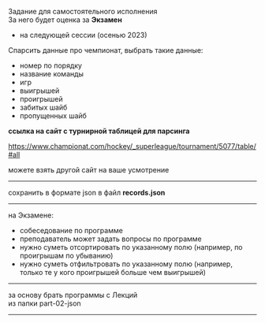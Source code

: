 Задание для самостоятельного исполнения  
За него будет оценка за **Экзамен**  

- на следующей сессии (осенью 2023)  

Спарсить данные про чемпионат, выбрать такие данные:  
- номер по порядку  
- название команды  
- игр  
- выигрышей  
- проигрышей  
- забитых шайб  
- пропущенных шайб  

**ссылка на сайт с турнирной таблицей для парсинга**  

https://www.championat.com/hockey/_superleague/tournament/5077/table/#all  

можете взять другой сайт на ваше усмотрение  

---  

сохранить в формате json в файл **records.json**  

---  

на Экзамене:  
- собеседование по программе  
- преподаватель может задать вопросы по программе  
- нужно суметь отсортировать по указанному полю (например, по проигрышам по убыванию)  
- нужно суметь отфильтровать по указанному полю (например, только те у кого проигрышей больше чем выигрышей)  

---  

за основу брать программы с Лекций  
из папки part-02-json  

---  
